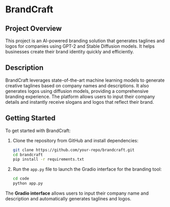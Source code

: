 # BrandCraft

## Project Overview

This project is an AI-powered branding solution that generates taglines and logos for companies using GPT-2 and Stable Diffusion models. It helps businesses create their brand identity quickly and efficiently.

## Description

BrandCraft leverages state-of-the-art machine learning models to generate creative taglines based on company names and descriptions. It also generates logos using diffusion models, providing a comprehensive branding experience. The platform allows users to input their company details and instantly receive slogans and logos that reflect their brand.

## Getting Started

To get started with BrandCraft:

1. Clone the repository from GitHub and install dependencies:
    ```bash
    git clone https://github.com/your-repo/brandcraft.git
    cd brandcraft
    pip install -r requirements.txt
    ```
2. Run the `app.py` file  to launch the Gradio interface for the branding tool:
    ```bash
    cd code
    python app.py
    ```

The **Gradio interface** allows users to input their company name and description and automatically generates taglines and logos.




